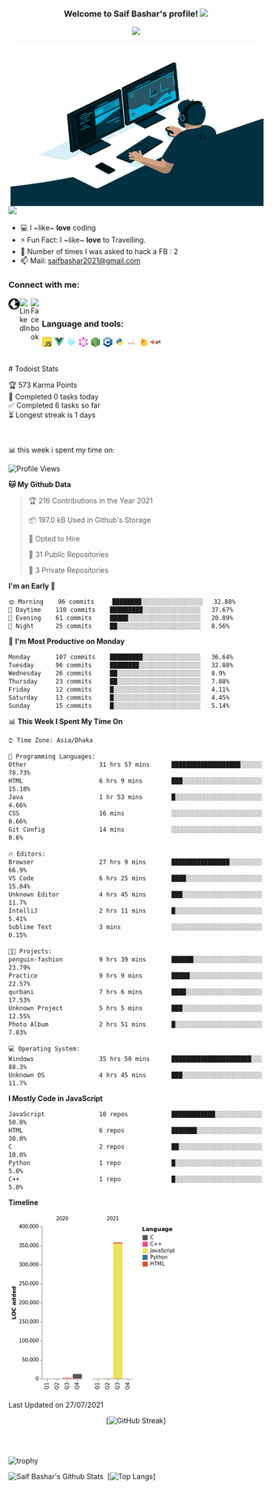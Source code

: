<h3 align="center">
  Welcome to Saif Bashar's profile!
  <img src="https://media.giphy.com/media/hvRJCLFzcasrR4ia7z/giphy.gif" width="28">
</h3>
<p align="center">
  <a href="https://github.com/saifbashar"><img src="https://readme-typing-svg.herokuapp.com/?lines=Full-stack%20web%20and%20app%20developer;Self-taught%20UI%2FUX%20Designer;2%2B%20years%20of%20coding%20experience;Always%20learning%20new%20things&center=true&width=380&height=45"></a>
</p>


<img align="right" alt="GIF" src="https://raw.githubusercontent.com/saifbashar/saifbashar/main/code.gif" width="500" height="320" />

  
![](https://komarev.com/ghpvc/?username=saifbashar&color=green&style=flat-square&label=PROFILE+VIEWS)



  
  

- 💻 I ~like~ **love** coding
- ⚡ Fun Fact: I ~like~ **love** to Travelling.
- 🏅 Number of times I was asked to hack a FB : 2
- 📫 Mail: saifbashar2021@gmail.com

 
<!-- - Usesless Stats:
 👯 I have successfully worked on production level projects regarding android, web and backend.
currently perfecting my skills with ReactJS and Android MVVM Architecture.


-->
 ### Connect with me:

[<img align="left" alt="" width="22px" src="https://raw.githubusercontent.com/iconic/open-iconic/master/svg/globe.svg" />][website]
[<img align="left" alt="LinkedIn" width="22px" src="https://cdn.jsdelivr.net/npm/simple-icons@v3/icons/linkedin.svg" />][linkedin]
[<img align="left" alt="Facebook" width="22px" src="https://cdn.jsdelivr.net/npm/simple-icons@v3/icons/facebook.svg" />][facebook]


<br /> 


 ### Language and tools:

<code><img height="20" src="https://raw.githubusercontent.com/github/explore/80688e429a7d4ef2fca1e82350fe8e3517d3494d/topics/javascript/javascript.png"></code>
<code><img height="20" src="https://raw.githubusercontent.com/github/explore/80688e429a7d4ef2fca1e82350fe8e3517d3494d/topics/vue/vue.png"></code>
<code><img height="20" src="https://raw.githubusercontent.com/github/explore/80688e429a7d4ef2fca1e82350fe8e3517d3494d/topics/react/react.png"></code>
<code><img height="20" src="https://raw.githubusercontent.com/github/explore/5c058a388828bb5fde0bcafd4bc867b5bb3f26f3/topics/graphql/graphql.png"></code>
<code><img height="20" src="https://raw.githubusercontent.com/github/explore/80688e429a7d4ef2fca1e82350fe8e3517d3494d/topics/nodejs/nodejs.png"></code>
<code><img height="20" src="https://raw.githubusercontent.com/github/explore/80688e429a7d4ef2fca1e82350fe8e3517d3494d/topics/cpp/cpp.png"></code>
<code><img height="20" src="https://raw.githubusercontent.com/github/explore/80688e429a7d4ef2fca1e82350fe8e3517d3494d/topics/python/python.png"></code>
<code><img height="20" src="https://raw.githubusercontent.com/github/explore/80688e429a7d4ef2fca1e82350fe8e3517d3494d/topics/mysql/mysql.png"></code>
<code><img height="20" src="https://raw.githubusercontent.com/github/explore/80688e429a7d4ef2fca1e82350fe8e3517d3494d/topics/firebase/firebase.png"></code>
<code><img height="20" src="https://raw.githubusercontent.com/github/explore/80688e429a7d4ef2fca1e82350fe8e3517d3494d/topics/git/git.png"></code>

  
  


<br />
# Todoist Stats

<!-- TODO-IST:START -->
🏆  573 Karma Points           
🌸  Completed 0 tasks today           
✅  Completed 6 tasks so far           
⏳  Longest streak is 1 days
<!-- TODO-IST:END -->
<br />

📊 this week i spent my time on:
<br />

<!--START_SECTION:waka-->
![Profile Views](http://img.shields.io/badge/Profile%20Views-447-blue)

**🐱 My Github Data** 

> 🏆 216 Contributions in the Year 2021
 > 
> 📦 197.0 kB Used in Github's Storage 
 > 
> 💼 Opted to Hire
 > 
> 📜 31 Public Repositories 
 > 
> 🔑 3 Private Repositories  
 > 
**I'm an Early 🐤** 

```text
🌞 Morning    96 commits     ████████░░░░░░░░░░░░░░░░░   32.88% 
🌆 Daytime    110 commits    █████████░░░░░░░░░░░░░░░░   37.67% 
🌃 Evening    61 commits     █████░░░░░░░░░░░░░░░░░░░░   20.89% 
🌙 Night      25 commits     ██░░░░░░░░░░░░░░░░░░░░░░░   8.56%

```
📅 **I'm Most Productive on Monday** 

```text
Monday       107 commits    █████████░░░░░░░░░░░░░░░░   36.64% 
Tuesday      96 commits     ████████░░░░░░░░░░░░░░░░░   32.88% 
Wednesday    26 commits     ██░░░░░░░░░░░░░░░░░░░░░░░   8.9% 
Thursday     23 commits     ██░░░░░░░░░░░░░░░░░░░░░░░   7.88% 
Friday       12 commits     █░░░░░░░░░░░░░░░░░░░░░░░░   4.11% 
Saturday     13 commits     █░░░░░░░░░░░░░░░░░░░░░░░░   4.45% 
Sunday       15 commits     █░░░░░░░░░░░░░░░░░░░░░░░░   5.14%

```


📊 **This Week I Spent My Time On** 

```text
⌚︎ Time Zone: Asia/Dhaka

💬 Programming Languages: 
Other                    31 hrs 57 mins      ███████████████████░░░░░░   78.73% 
HTML                     6 hrs 9 mins        ███░░░░░░░░░░░░░░░░░░░░░░   15.18% 
Java                     1 hr 53 mins        █░░░░░░░░░░░░░░░░░░░░░░░░   4.66% 
CSS                      16 mins             ░░░░░░░░░░░░░░░░░░░░░░░░░   0.66% 
Git Config               14 mins             ░░░░░░░░░░░░░░░░░░░░░░░░░   0.6%

🔥 Editors: 
Browser                  27 hrs 9 mins       ████████████████░░░░░░░░░   66.9% 
VS Code                  6 hrs 25 mins       ████░░░░░░░░░░░░░░░░░░░░░   15.84% 
Unknown Editor           4 hrs 45 mins       ███░░░░░░░░░░░░░░░░░░░░░░   11.7% 
IntelliJ                 2 hrs 11 mins       █░░░░░░░░░░░░░░░░░░░░░░░░   5.41% 
Sublime Text             3 mins              ░░░░░░░░░░░░░░░░░░░░░░░░░   0.15%

🐱‍💻 Projects: 
penguin-fashion          9 hrs 39 mins       ██████░░░░░░░░░░░░░░░░░░░   23.79% 
Practice                 9 hrs 9 mins        █████░░░░░░░░░░░░░░░░░░░░   22.57% 
qurbani                  7 hrs 6 mins        ████░░░░░░░░░░░░░░░░░░░░░   17.53% 
Unknown Project          5 hrs 5 mins        ███░░░░░░░░░░░░░░░░░░░░░░   12.55% 
Photo Album              2 hrs 51 mins       █░░░░░░░░░░░░░░░░░░░░░░░░   7.03%

💻 Operating System: 
Windows                  35 hrs 50 mins      ██████████████████████░░░   88.3% 
Unknown OS               4 hrs 45 mins       ███░░░░░░░░░░░░░░░░░░░░░░   11.7%

```

**I Mostly Code in JavaScript** 

```text
JavaScript               10 repos            ████████████░░░░░░░░░░░░░   50.0% 
HTML                     6 repos             ███████░░░░░░░░░░░░░░░░░░   30.0% 
C                        2 repos             ██░░░░░░░░░░░░░░░░░░░░░░░   10.0% 
Python                   1 repo              █░░░░░░░░░░░░░░░░░░░░░░░░   5.0% 
C++                      1 repo              █░░░░░░░░░░░░░░░░░░░░░░░░   5.0%

```


**Timeline**

![Chart not found](https://raw.githubusercontent.com/saifbashar/saifbashar/main/charts/bar_graph.png) 


 Last Updated on 27/07/2021
<!--END_SECTION:waka-->

<div align="center">
  

[![GitHub Streak](https://github-readme-streak-stats.herokuapp.com?user=saifbashar&theme=synthwave)]
  </div>
  
<br /><br />



  ![trophy](https://github-profile-trophy.vercel.app/?username=saifbashar&theme=juicyfresh&no-frame=true&row=1&&margin-w=20&no-bg=true)

  
<img align="left" alt="Saif Bashar's Github Stats" src="https://github-readme-stats.vercel.app/api?username=saifbashar&show_icons=true" />    &nbsp;
[![Top Langs](https://github-readme-stats.vercel.app/api/top-langs?username=saifbashar&count_private=true&show_icons=true)]
  </div>

  



[website]: https://saifbashar.wordpress.com/
[facebook]: https://www.facebook.com/yepitssaif/
[linkedin]:https://www.linkedin.com/in/saifbashar/
<br/>
<br/>


